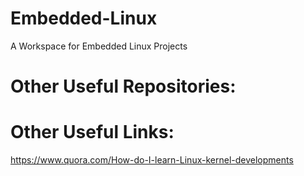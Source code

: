 # Embedded-Linux
A Workspace for Embedded Linux Projects

# Other Useful Repositories:

# Other Useful Links:
https://www.quora.com/How-do-I-learn-Linux-kernel-developments